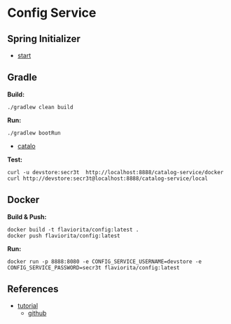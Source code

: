 # Config Service

## Spring Initializer

- [start](https://start.spring.io/#!type=gradle-project&language=java&platformVersion=3.2.6&packaging=jar&jvmVersion=17&groupId=cloud.crosstraining.devstore&artifactId=config&name=config&description=Demo%20project%20for%20Spring%20Boot&packageName=cloud.crosstraining.devstore.config&dependencies=cloud-config-server,security)

## Gradle

**Build:**

```shell
./gradlew clean build
```

**Run:**

```shell
./gradlew bootRun
```

- [catalo](http://localhost:8888/catalog-service/docker)

**Test:**

```shell
curl -u devstore:secr3t  http://localhost:8888/catalog-service/docker
curl http://devstore:secr3t@localhost:8888/catalog-service/local
```

## Docker

**Build & Push:**

```shell
docker build -t flaviorita/config:latest .
docker push flaviorita/config:latest
```

**Run:**

```shell
docker run -p 8888:8080 -e CONFIG_SERVICE_USERNAME=devstore -e CONFIG_SERVICE_PASSWORD=secr3t flaviorita/config:latest
```

## References

- [tutorial](https://www.youtube.com/watch?v=ydtswONk9TE&list=PLxy6jHplP3Hi_W8iuYSbAeeMfaTZt49PW&index=12)
  - [github](https://github.com/digitallab-academy/ms-course-youtube)
